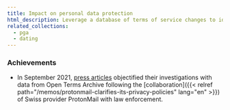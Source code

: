 ```yaml
---
title: Impact on personal data protection
html_description: Leverage a database of terms of service changes to identify privacy practices and compliance to personal data protection frameworks such as GDPR, CCPA or LGPD
related_collections:
  - pga
  - dating
---
```


### Achievements

- In September 2021, [press articles](https://techcrunch.com/2021/09/06/protonmail-logged-ip-address-of-french-activist-after-order-by-swiss-authorities/) objectified their investigations with data from Open Terms Archive following the [collaboration]({{< relref path="/memos/protonmail-clarifies-its-privacy-policies" lang="en" >}}) of Swiss provider ProtonMail with law enforcement.
